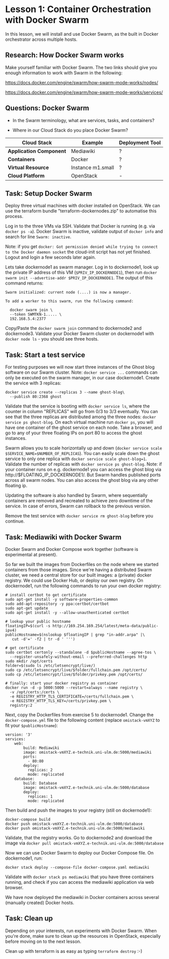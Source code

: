 # Lesson 1: Container Orchestration with Docker Swarm

In this lesson, we will install and use Docker Swarm, as the built in Docker orchestrator across multiple hosts.

## Research: How Docker Swarm works

Make yourself familiar with Docker Swarm. The two links should give you enough information to work with Swarm in the following:

https://docs.docker.com/engine/swarm/how-swarm-mode-works/nodes/

https://docs.docker.com/engine/swarm/how-swarm-mode-works/services/


## Questions: Docker Swarm

* In the Swarm terminology, what are services, tasks, and containers?

* Where in our Cloud Stack do you place Docker Swarm?

| Cloud Stack | Example | Deployment Tool |
| ---- | ---- | ---- |
| **Application Component** | Mediawiki | ? |
| **Containers** | Docker | ? |
| **Virtual Resource** | Instance m1.small | ? |
| **Cloud Platform** | OpenStack | - |

## Task: Setup Docker Swarm

Deploy three virtual machines with docker installed on OpenStack. We can use the terraform bundle "terraform-dockernodes.zip" to automatise this process.

Log in to the three VMs via SSH. Validate that Docker is running (e.g. via `docker ps -a`).
Docker Swarm is inactive, validate output of `docker info` and search for line `Swarm: inactive`.

Note: if you get `docker: Got permission denied while trying to connect to the Docker daemon socket` the cloud-init script has not yet finished. Logout and login a few seconds later again.

Lets take dockernode1 as swarm manager. Log in to dockernode1, look up the private IP address of this VM (`$PRIV_IP_DOCKERNODE1`), then run `docker swarm init --advertise-addr $PRIV_IP_DOCKERNODE1`.
The output of this command returns:

```
Swarm initialized: current node (....) is now a manager.

To add a worker to this swarm, run the following command:

  docker swarm join \
  --token SWMTKN-1..... \
  192.168.5.4:2377
```

Copy/Paste the `docker swarm join` command to dockernode2 and dockernode3.
Validate your Docker Swarm cluster on dockernode1 with `docker node ls` - you should see three hosts.

## Task: Start a test service

For testing purposes we will now start three instances of the Ghost blog software on our Swarm cluster. Note: `docker service ...` commands can only be executed on the swarm manager, in our case dockernode1. Create the service with 3 replicas:

```
docker service create --replicas 3 --name ghost-blog\
  --publish 80:2368 ghost
```

Validate that the service is booting with `docker service ls`, where the counter in column "REPLICAS" will go from 0/3 to 3/3 eventually.
You can see that the three replicas are distributed among the three nodes: `docker service ps ghost-blog`.
On each virtual machine run `docker ps`, you will have one container of the ghost service on each node.
Take a browser, and go to any of your three floating IPs on port 80 to access the ghost instances.

Swarm allows you to scale horizontally up and down (`docker service scale $SERVICE_NAME=$NUMBER_OF_REPLICAS`). You can easily scale down the ghost service to only one replica with `docker service scale ghost-blog=1`. Validate the number of replicas with `docker service ps ghost-blog`. Note: if your container runs on e.g. dockernode1 you can access the ghost blog via http://$FLOATING_IP_DOCKERNODE1/. But Swarm handles published ports across all swarm nodes. You can also access the ghost blog via any other floating ip.

Updating the software is also handled by Swarm, where sequentially containers are removed and recreated to achieve zero downtime of the service. In case of errors, Swarm can rollback to the previous version.

Remove the test service with `docker service rm ghost-blog` before you continue.

## Task: Mediawiki with Docker Swarm

Docker Swarm and Docker Compose work together (software is experimental at present).

So far we built the images from Dockerfiles on the node where we started containers from those images. Since we're having a 
distributed Swarm cluster, we need a central store for our built images: a (private) docker registry. 
We could use Docker Hub, or deploy our own registry. On dockernode1, run the following commands to run your own docker registry:

```
# install certbot to get certificate
sudo apt-get install -y software-properties-common
sudo add-apt-repository -y ppa:certbot/certbot
sudo apt-get update
sudo apt-get install -y --allow-unauthenticated certbot 

# lookup your public hostname
floatingIP=$(curl -s http://169.254.169.254/latest/meta-data/public-ipv4)
publicHostname=$(nslookup $floatingIP | grep "in-addr.arpa" |\
   cut -d'=' -f2 | tr -d ' ''')

# get certificate
sudo certbot certonly --standalone -d $publicHostname --agree-tos \
  --register-unsafely-without-email --preferred-challenges http
sudo mkdir /opt/certs
folder=$(sudo ls /etc/letsencrypt/live/)
sudo cp /etc/letsencrypt/live/$folder/fullchain.pem /opt/certs/
sudo cp /etc/letsencrypt/live/$folder/privkey.pem /opt/certs/

# finally: start your docker registry as container 
docker run -d -p 5000:5000 --restart=always --name registry \
  -v /opt/certs:/certs \
  -e REGISTRY_HTTP_TLS_CERTIFICATE=/certs/fullchain.pem \
  -e REGISTRY_HTTP_TLS_KEY=/certs/privkey.pem \
  registry:2
```

Next, copy the Dockerfiles from exercise 5 to dockernode1.
Change the `docker-compose.yml` file to the following content
(replace `omistack-vmXYZ` to fit your `$publicHostname`):

```
version: '3'
services:
    web:
        build: Mediawiki
        image: omistack-vmXYZ.e-technik.uni-ulm.de:5000/mediawiki
        ports:
          - 80:80
        deploy:
          replicas: 2
          mode: replicated
    database:
        build: Database
        image: omistack-vmXYZ.e-technik.uni-ulm.de:5000/database
        deploy:
          replicas: 1
          mode: replicated
```

Then build and push the images to your registry (still on dockernode1):

```
docker-compose build
docker push omistack-vmXYZ.e-technik.uni-ulm.de:5000/database
docker push omistack-vmXYZ.e-technik.uni-ulm.de:5000/mediawiki
```

Validate, that the registry works. Go to dockernode2 and download the image via `docker pull omistack-vmXYZ.e-technik.uni-ulm.de:5000/database`

Now we can use Docker Swarm to deploy our Docker Compose file. On dockernode1, run:

```
docker stack deploy --compose-file docker-compose.yaml mediawiki
```

Validate with `docker stack ps mediawiki` that you have three containers
running, and check if you can access the mediawiki application via web browser. 

We have now deployed the mediawiki in Docker containers across several (manually
created) Docker hosts.

## Task: Clean up

Depending on your interests, run experiments with Docker Swarm. When you're done, make sure to clean up the resources in OpenStack, especially before moving on to the next lesson. 

Clean up with terraform is as easy as typing `terraform destroy` :-)